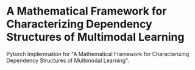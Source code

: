# A Mathematical Framework for Characterizing Dependency Structures of Multimodal Learning
Pytorch Implemnation for "A Mathematical Framework for Characterizing Dependency Structures of Multimodal Learning".
